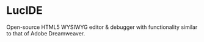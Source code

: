 # LucIDE
Open-source HTML5 WYSIWYG editor & debugger with functionality similar to that of Adobe Dreamweaver.
